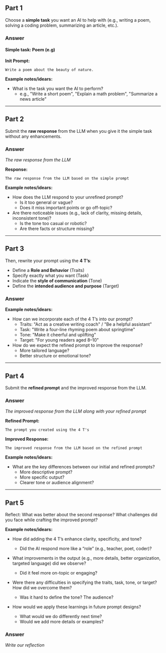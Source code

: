 ## Part 1

Choose a **simple task** you want an AI to help with (e.g., writing a poem, solving a coding problem, summarizing an article, etc.).

### Answer

#### Simple task: Poem (e.g)

**Init Prompt:**
```
Write a poem about the beauty of nature.
```

**Example notes/idears:**
- What is the task you want the AI to perform?
    - e.g., "Write a short poem", "Explain a math problem", "Summarize a news article"

---

## Part 2

Submit the **raw response** from the LLM when you give it the simple task without any enhancements.


### Answer
*The raw response from the LLM*

**Response:**
```
The raw response from the LLM based on the simple prompt
```

**Example notes/idears:**
- How does the LLM respond to your unrefined prompt?
  - Is it too general or vague?
  - Does it miss important points or go off-topic?
- Are there noticeable issues (e.g., lack of clarity, missing details, inconsistent tone)?
  - Is the tone too casual or robotic?
  - Are there facts or structure missing?

---

## Part 3

Then, rewrite your prompt using the **4 T’s**:

- Define a **Role and Behavior** (Traits)
- Specify exactly what you want (Task)
- Indicate the **style of communication** (Tone)
- Define the **intended audience and purpose** (Target)

### Answer

**Example notes/idears:**
- How can we incorporate each of the 4 T’s into our prompt?
  - Traits: "Act as a creative writing coach" / "Be a helpful assistant"
  - Task: "Write a four-line rhyming poem about springtime"
  - Tone: "Make it cheerful and uplifting"
  - Target: "For young readers aged 8–10"
- How do we expect the refined prompt to improve the response?
  - More tailored language?
  - Better structure or emotional tone?


---

## Part 4

Submit the **refined prompt** and the improved response from the LLM.

### Answer
*The improved response from the LLM along with your refined prompt*


**Refined Prompt:**
```
The prompt you created using the 4 T's
```

**Improved Response:**
```
The improved response from the LLM based on the refined prompt
```

**Example notes/idears:**
- What are the key differences between our initial and refined prompts?
  - More descriptive prompt?
  - More specific output?
  - Clearer tone or audience alignment?

---

## Part 5

Reflect: What was better about the second response? What challenges did you face while crafting the improved prompt?

**Example notes/idears:**
- How did adding the 4 T’s enhance clarity, specificity, and tone?
    - Did the AI respond more like a “role” (e.g., teacher, poet, coder)?

- What improvements in the output (e.g., more details, better organization, targeted language) did we observe?
  - Did it feel more on-topic or engaging?

- Were there any difficulties in specifying the traits, task, tone, or target? How did we overcome them?
    - Was it hard to define the tone? The audience?

- How would we apply these learnings in future prompt designs?
    - What would we do differently next time?
    - Would we add more details or examples?


### Answer
*Write our reflection*

